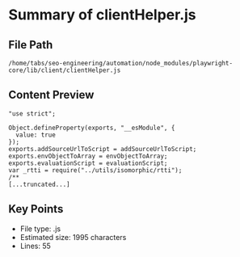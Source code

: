 # Summary of clientHelper.js
  
## File Path
`/home/tabs/seo-engineering/automation/node_modules/playwright-core/lib/client/clientHelper.js`

## Content Preview
```
"use strict";

Object.defineProperty(exports, "__esModule", {
  value: true
});
exports.addSourceUrlToScript = addSourceUrlToScript;
exports.envObjectToArray = envObjectToArray;
exports.evaluationScript = evaluationScript;
var _rtti = require("../utils/isomorphic/rtti");
/**
[...truncated...]
```

## Key Points
- File type: .js
- Estimated size: 1995 characters
- Lines: 55
